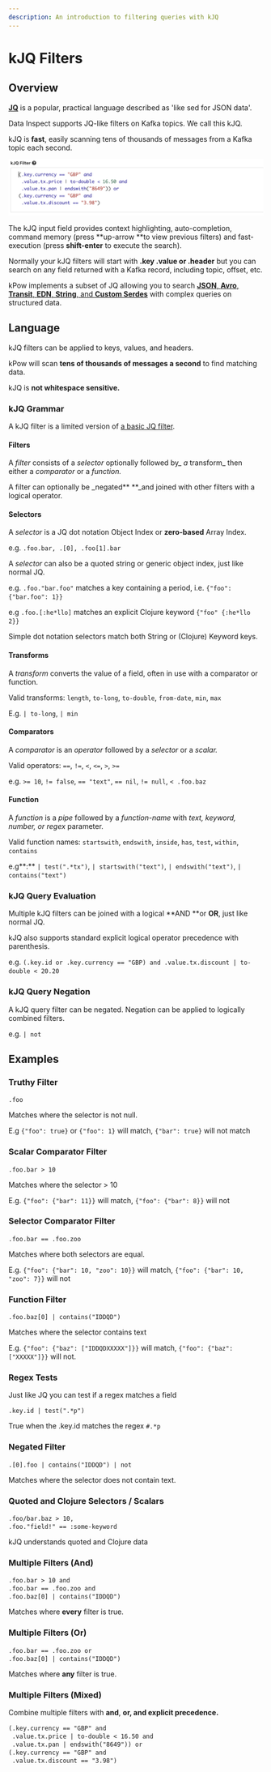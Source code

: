 ```yaml
---
description: An introduction to filtering queries with kJQ
---
```


# kJQ Filters

## Overview

[**JQ**](https://stedolan.github.io/jq/) is a popular, practical language described as 'like sed for JSON data'. 

Data Inspect supports JQ-like filters on Kafka topics. We call this kJQ.

kJQ is **fast**, easily scanning tens of thousands of messages from a Kafka topic each second.

![Sample KJQ Query](../../.gitbook/assets/kjq.png)

The kJQ input field provides context highlighting, auto-completion, command memory (press **up-arrow **to view previous filters) and fast-execution (press **shift-enter** to execute the search).

Normally your kJQ filters will start with **.key .value or .header** but you can search on any field returned with a Kafka record, including topic, offset, etc.

kPow implements a subset of JQ allowing you to search [**JSON**, **Avro**, **Transit**, **EDN**, **String**, and **Custom Serdes**](serdes.md) with complex queries on structured data.

## Language

kJQ filters can be applied to keys, values, and headers. 

kPow will scan **tens of thousands of messages a second** to find matching data.

kJQ is **not whitespace sensitive.**

### kJQ Grammar

A kJQ filter is a limited version of [a basic JQ filter](https://stedolan.github.io/jq/manual/v1.4/#Basicfilters).

#### Filters

A _filter_ consists of a _selector_ optionally followed by_ _a_ transform_ then either a _comparator_ or a _function._

A filter can optionally be _negated** **_and joined with other filters with a logical operator.

#### Selectors

A _selector_ is a JQ dot notation Object Index or **zero-based** Array Index.

e.g. `.foo.bar, .[0], .foo[1].bar`

A _selector_ can also be a quoted string or generic object index, just like normal JQ.

e.g. `.foo."bar.foo"`  matches a key containing a period, i.e. `{"foo": {"bar.foo": 1}}`

e.g `.foo.[:he*llo]` matches an explicit Clojure keyword `{"foo" {:he*llo 2}}`

Simple dot notation selectors match both String or (Clojure) Keyword keys.

#### Transforms

A _transform_ converts the value of a field, often in use with a comparator or function.

Valid transforms: `length`, `to-long`, `to-double`, `from-date`, `min`, `max`

E.g. `| to-long`, `| min`

#### Comparators

A _comparator_ is an _operator_ followed by a _selector_ or a _scalar._

Valid operators: `==`, `!=`, `<`, `<=`, `>`, `>=`

e.g. `>= 10`, `!= false`, `== "text"`, `== nil`, `!= null`, `< .foo.baz`

#### Function

A _function_ is a _pipe_ followed by a _function-name_ with _text, keyword, number, or regex_ parameter.

Valid function names: `startswith`, `endswith`, `inside`, `has`, `test`, `within`, `contains`

e.g**:** `| test(".*tx")`, `| startswith("text")`, `| endswith("text")`, `| contains("text")`

### kJQ Query Evaluation

Multiple kJQ filters can be joined with a logical **AND **or **OR**, just like normal JQ.

kJQ also supports standard explicit logical operator precedence with parenthesis.

e.g. `(.key.id or .key.currency == "GBP) and .value.tx.discount | to-double < 20.20`

### kJQ Query Negation

A kJQ query filter can be negated. Negation can be applied to logically combined filters.

e.g. `| not`

## Examples

### Truthy Filter

```
.foo
```

Matches where the selector is not null.

E.g `{"foo": true}` or `{"foo": 1}` will match, `{"bar": true}` will not match

###  Scalar Comparator Filter

```
.foo.bar > 10
```

Matches where the selector > 10 

E.g. `{"foo": {"bar": 11}}` will match, `{"foo": {"bar": 8}}` will not

### Selector Comparator Filter

```
.foo.bar == .foo.zoo
```

Matches where both selectors are equal.

E.g. `{"foo": {"bar": 10, "zoo": 10}}` will match, `{"foo": {"bar": 10, "zoo": 7}}` will not

### Function Filter

```
.foo.baz[0] | contains("IDDQD")
```

Matches where the selector contains text

E.g. `{"foo": {"baz": ["IDDQDXXXXX"]}}` will match, `{"foo": {"baz": ["XXXXX"]}}` will not.

### Regex Tests

Just like JQ you can test if a regex matches a field

```
.key.id | test(".*p")
```

True when the .key.id matches the regex `#.*p`

### Negated Filter

```
.[0].foo | contains("IDDQD") | not
```

Matches where the selector does not contain text.

### Quoted and Clojure Selectors / Scalars

```
.foo/bar.baz > 10,
.foo."field!" == :some-keyword
```

kJQ understands quoted and Clojure data

### Multiple Filters (And)

```
.foo.bar > 10 and
.foo.bar == .foo.zoo and
.foo.baz[0] | contains("IDDQD")
```

Matches where **every** filter is true.

### Multiple Filters (Or)

```
.foo.bar == .foo.zoo or
.foo.baz[0] | contains("IDDQD")
```

Matches where **any** filter is true.

### Multiple Filters (Mixed)

Combine multiple filters with **and**, **or, and explicit precedence.**

```
(.key.currency == "GBP" and
 .value.tx.price | to-double < 16.50 and
 .value.tx.pan | endswith("8649")) or 
(.key.currency == "GBP" and 
 .value.tx.discount == "3.98")
```
